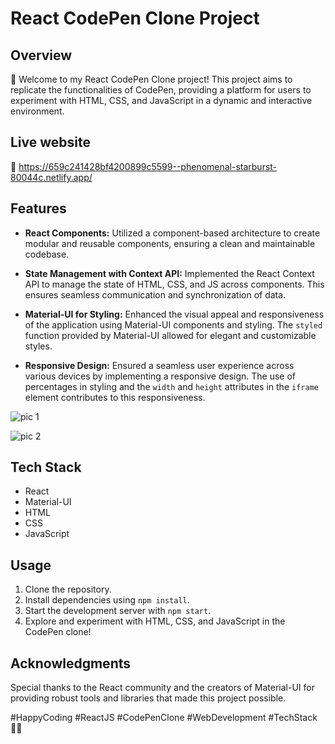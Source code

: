 # React CodePen Clone Project

## Overview
🚀 Welcome to my React CodePen Clone project! This project aims to replicate the functionalities of CodePen, providing a platform for users to experiment with HTML, CSS, and JavaScript in a dynamic and interactive environment.

## Live website
🚀 https://659c241428bf4200899c5599--phenomenal-starburst-80044c.netlify.app/

## Features
- **React Components:** Utilized a component-based architecture to create modular and reusable components, ensuring a clean and maintainable codebase.

- **State Management with Context API:** Implemented the React Context API to manage the state of HTML, CSS, and JS across components. This ensures seamless communication and synchronization of data.

- **Material-UI for Styling:** Enhanced the visual appeal and responsiveness of the application using Material-UI components and styling. The `styled` function provided by Material-UI allowed for elegant and customizable styles.

- **Responsive Design:** Ensured a seamless user experience across various devices by implementing a responsive design. The use of percentages in styling and the `width` and `height` attributes in the `iframe` element contributes to this responsiveness.

![pic 1](https://github.com/predatorprasad/code-editor/assets/94825413/c6698fa5-184f-42c1-8766-ed397931c383)


![pic 2](https://github.com/predatorprasad/code-editor/assets/94825413/4ac61c37-47da-4239-ad68-c02f33162d37)



## Tech Stack
- React
- Material-UI
- HTML
- CSS
- JavaScript


## Usage
1. Clone the repository.
2. Install dependencies using `npm install`.
3. Start the development server with `npm start`.
4. Explore and experiment with HTML, CSS, and JavaScript in the CodePen clone!

## Acknowledgments
Special thanks to the React community and the creators of Material-UI for providing robust tools and libraries that made this project possible.

#HappyCoding #ReactJS #CodePenClone #WebDevelopment #TechStack 🚀✨

